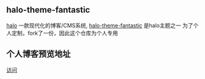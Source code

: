 ## halo-theme-fantastic
[halo](https://halo.run/) 一款现代化的博客/CMS系统, [halo-theme-fantastic](https://github.com/think-view/halo-theme-fantastic) 是halo主题之一
为了个人定制，fork了一份，因此这个仓库为个人专用

## 个人博客预览地址
[访问](https://www.cwiki.cn)
